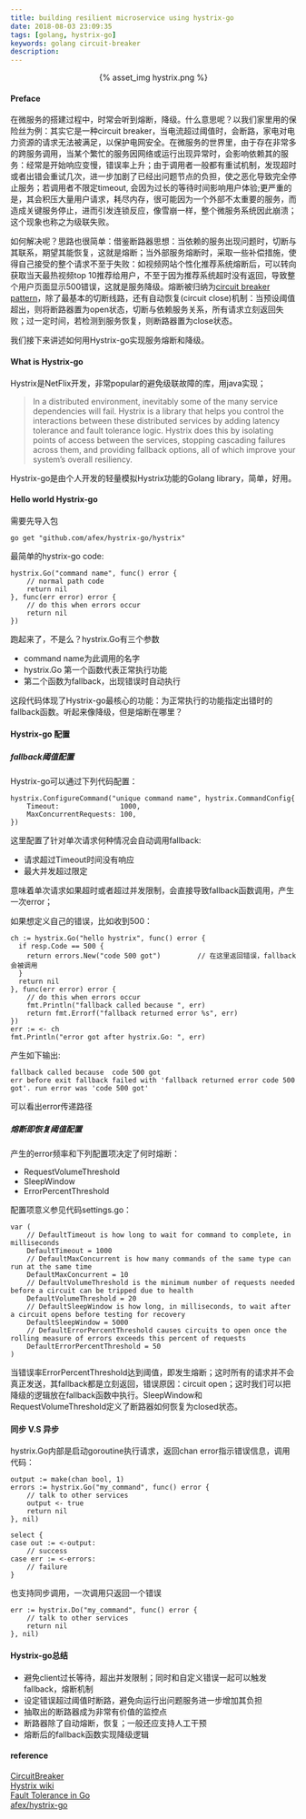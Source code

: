 ```yaml
---
title: building resilient microservice using hystrix-go
date: 2018-08-03 23:09:35
tags: [golang, hystrix-go]
keywords: golang circuit-breaker
description:
---
```


<div align="center">
{% asset_img hystrix.png %}
</div>

#### Preface 

在微服务的搭建过程中，时常会听到熔断，降级。什么意思呢？以我们家里用的保险丝为例：其实它是一种circuit breaker，当电流超过阈值时，会断路，家电对电力资源的请求无法被满足，以保护电网安全。在微服务的世界里，由于存在非常多的跨服务调用，当某个繁忙的服务因网络或运行出现异常时，会影响依赖其的服务：经常是开始响应变慢，错误率上升；由于调用者一般都有重试机制，发现超时或者出错会重试几次，进一步加剧了已经出问题节点的负担，使之恶化导致完全停止服务；若调用者不限定timeout, 会因为过长的等待时间影响用户体验;更严重的是，其会积压大量用户请求，耗尽内存，很可能因为一个外部不太重要的服务，而造成关键服务停止，进而引发连锁反应，像雪崩一样，整个微服务系统因此崩溃；这个现象也称之为级联失败。

<!-- more -->

如何解决呢？思路也很简单：借鉴断路器思想：当依赖的服务出现问题时，切断与其联系，期望其能恢复，这就是熔断；当外部服务熔断时，采取一些补偿措施，使得自己接受的整个请求不至于失败：如视频网站个性化推荐系统熔断后，可以转向获取当天最热视频top 10推荐给用户，不至于因为推荐系统超时没有返回，导致整个用户页面显示500错误，这就是服务降级。熔断被归纳为[circuit breaker pattern](https://martinfowler.com/bliki/CircuitBreaker.html)，除了最基本的切断线路，还有自动恢复(circuit close)机制：当预设阈值超出，则将断路器置为open状态，切断与依赖服务关系，所有请求立刻返回失败；过一定时间，若检测到服务恢复，则断路器置为close状态。

我们接下来讲述如何用Hystrix-go实现服务熔断和降级。


#### What is Hystrix-go

Hystrix是NetFlix开发，非常popular的避免级联故障的库，用java实现；

> In a distributed environment, inevitably some of the many service dependencies will fail. Hystrix is a library that helps you control the interactions between these distributed services by adding latency tolerance and fault tolerance logic. Hystrix does this by isolating points of access between the services, stopping cascading failures across them, and providing fallback options, all of which improve your system’s overall resiliency.

Hystrix-go是由个人开发的轻量模拟Hystrix功能的Golang library，简单，好用。

#### Hello world Hystrix-go 

需要先导入包 

```
go get "github.com/afex/hystrix-go/hystrix"
```

最简单的hystrix-go code:

```golang
hystrix.Go("command name", func() error {
    // normal path code
    return nil
}, func(err error) error {
    // do this when errors occur 
    return nil
})
```
跑起来了，不是么？hystrix.Go有三个参数

*  command name为此调用的名字
*  hystrix.Go 第一个函数代表正常执行功能
*  第二个函数为fallback，出现错误时自动执行

这段代码体现了Hystrix-go最核心的功能：为正常执行的功能指定出错时的fallback函数。听起来像降级，但是熔断在哪里？

#### Hystrix-go 配置


##### fallback阈值配置

Hystrix-go可以通过下列代码配置：

```golang
hystrix.ConfigureCommand("unique command name", hystrix.CommandConfig{
    Timeout:               1000,
    MaxConcurrentRequests: 100,
})
```

这里配置了针对单次请求何种情况会自动调用fallback: 

*  请求超过Timeout时间没有响应
*  最大并发超过限定

意味着单次请求如果超时或者超过并发限制，会直接导致fallback函数调用，产生一次error；  

如果想定义自己的错误，比如收到500： 

```golang
ch := hystrix.Go("hello hystrix", func() error {
  if resp.Code == 500 {
    return errors.New("code 500 got")         // 在这里返回错误，fallback会被调用
  }
  return nil
}, func(err error) error {
    // do this when errors occur
    fmt.Println("fallback called because ", err)
    return fmt.Errorf("fallback returned error %s", err)
})
err := <- ch
fmt.Println("error got after hystrix.Go: ", err)
```

产生如下输出:

```
fallback called because  code 500 got
err before exit fallback failed with 'fallback returned error code 500 got'. run error was 'code 500 got'
```

可以看出error传递路径

##### 熔断即恢复阈值配置

产生的error频率和下列配置项决定了何时熔断：

*  RequestVolumeThreshold
*  SleepWindow
*  ErrorPercentThreshold

配置项意义参见代码settings.go：

```golang
var (
    // DefaultTimeout is how long to wait for command to complete, in milliseconds
    DefaultTimeout = 1000
    // DefaultMaxConcurrent is how many commands of the same type can run at the same time
    DefaultMaxConcurrent = 10
    // DefaultVolumeThreshold is the minimum number of requests needed before a circuit can be tripped due to health
    DefaultVolumeThreshold = 20
    // DefaultSleepWindow is how long, in milliseconds, to wait after a circuit opens before testing for recovery
    DefaultSleepWindow = 5000
    // DefaultErrorPercentThreshold causes circuits to open once the rolling measure of errors exceeds this percent of requests
    DefaultErrorPercentThreshold = 50
)
```

当错误率ErrorPercentThreshold达到阈值，即发生熔断；这时所有的请求并不会真正发送，其fallback都是立刻返回，错误原因：circuit open；这时我们可以把降级的逻辑放在fallback函数中执行。SleepWindow和RequestVolumeThreshold定义了断路器如何恢复为closed状态。


#### 同步 V.S 异步

hystrix.Go内部是启动goroutine执行请求，返回chan error指示错误信息，调用代码：

```golang
output := make(chan bool, 1)
errors := hystrix.Go("my_command", func() error {
    // talk to other services
    output <- true
    return nil
}, nil)

select {
case out := <-output:
    // success
case err := <-errors:
    // failure
}
```

也支持同步调用，一次调用只返回一个错误

```golang
err := hystrix.Do("my_command", func() error {
    // talk to other services
    return nil
}, nil)
```

#### Hystrix-go总结

*  避免client过长等待，超出并发限制；同时和自定义错误一起可以触发fallback，熔断机制
*  设定错误超过阈值时断路，避免向运行出问题服务进一步增加其负担
*  抽取出的断路器成为非常有价值的监控点
*  断路器除了自动熔断，恢复；一般还应支持人工干预
*  熔断后的fallback函数实现降级逻辑


#### reference

[CircuitBreaker](https://martinfowler.com/bliki/CircuitBreaker.html)  
[Hystrix wiki](https://github.com/Netflix/Hystrix/wiki)  
[Fault Tolerance in Go](http://thediscoblog.com/blog/2015/02/07/fault-tolerance-in-go/)  
[afex/hystrix-go](https://github.com/afex/hystrix-go)  



